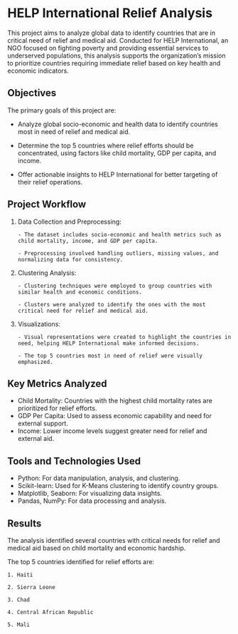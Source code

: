 
# HELP International Relief Analysis

This project aims to analyze global data to identify countries that are in critical need of relief and medical aid. Conducted for HELP International, an NGO focused on fighting poverty and providing essential services to underserved populations, this analysis supports the organization’s mission to prioritize countries requiring immediate relief based on key health and economic indicators.


## Objectives

The primary goals of this project are:

- Analyze global socio-economic and health data to identify countries most in need of relief and medical aid.

- Determine the top 5 countries where relief efforts should be concentrated, using factors like child mortality, GDP per capita, and income.

- Offer actionable insights to HELP International for better targeting of their relief operations.
## Project Workflow

1. Data Collection and Preprocessing:

       - The dataset includes socio-economic and health metrics such as child mortality, income, and GDP per capita.

       - Preprocessing involved handling outliers, missing values, and normalizing data for consistency.

2. Clustering Analysis:

       - Clustering techniques were employed to group countries with similar health and economic conditions.

       - Clusters were analyzed to identify the ones with the most critical need for relief and medical aid.
3. Visualizations:

       - Visual representations were created to highlight the countries in need, helping HELP International make informed decisions.
       
       - The top 5 countries most in need of relief were visually emphasized.
## Key Metrics Analyzed

- Child Mortality: Countries with the highest child mortality rates are prioritized for relief efforts.
- GDP Per Capita: Used to assess economic capability and need for external support.
- Income: Lower income levels suggest greater need for relief and external aid.
## Tools and Technologies Used

- Python: For data manipulation, analysis, and clustering.
- Scikit-learn: Used for K-Means clustering to identify country groups.
- Matplotlib, Seaborn: For visualizing data insights.
- Pandas, NumPy: For data processing and analysis.
## Results

The analysis identified several countries with critical needs for relief and medical aid based on child mortality and economic hardship. 

The top 5 countries identified for relief efforts are:

    1. Haiti

    2. Sierra Leone
    
    3. Chad
    
    4. Central African Republic
    
    5. Mali